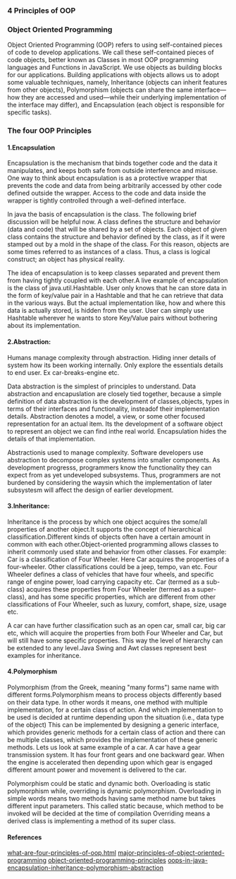 ### 4 Principles of OOP
### Object Oriented Programming
Object Oriented Programming (OOP) refers to using self-contained pieces of code to develop applications. We call these self-contained pieces of code objects, better known as Classes in most OOP programming languages and Functions in JavaScript. We use objects as building blocks for our applications. Building applications with objects allows us to adopt some valuable techniques, namely, Inheritance (objects can inherit features from other objects), Polymorphism (objects can share the same interface—how they are accessed and used—while their underlying implementation of the interface may differ), and Encapsulation (each object is responsible for specific tasks).

### The four OOP Principles

#### 1.Encapsulation
Encapsulation is the mechanism that binds together code and the data it manipulates, and keeps both safe from outside interference and misuse. One way to think about encapsulation is as a protective wrapper that prevents the code and data from being arbitrarily accessed by other code defined outside the wrapper. Access to the code and data inside the wrapper is tightly controlled through a well-defined interface.


In java the basis of encapsulation is the class. The following brief discussion will be helpful now. A class defines the structure and behavior (data and code) that will be shared by a set of objects. Each object of given class contains the structure and behavior defined by the class, as if it were stamped out by a mold in the shape of the class. For this reason, objects are some times referred to as instances of a class. Thus, a class is logical construct; an object has physical reality.


The idea of encapsulation is to keep classes separated and prevent them from having tightly coupled with each other.A live example of encapsulation is the class of java.util.Hashtable. User only knows that he can store data in the form of key/value pair in a Hashtable and that he can retrieve that data in the various ways. But the actual implementation like, how and where this data is actually stored, is hidden from the user. User can simply use Hashtable wherever he wants to store Key/Value pairs without bothering about its implementation.

#### 2.Abstraction:
Humans manage complexity through abstraction. Hiding inner details of system how its been working internally. Only explore the essentials details to end user. Ex car-breaks-engine etc.

Data abstraction is the simplest of principles to understand. Data abstraction and encapuslation are closely tied together, because a simple definition of data abstraction is the development of classes,objects, types in terms of their interfaces and functionality, insteadof their implementation details. Abstraction denotes a model, a view,
or some other focused representation for an actual item. Its the development of a software object to represent an object we can find inthe real world. Encapsulation hides the details of that implementation.

Abstractionis used to manage complexity. Software developers use abstraction to decompose complex systems into smaller components. As development progresss, programmers know the functionality they can expect from as
yet undeveloped subsystems. Thus, programmers are not burdened by considering the waysin which the implementation of later subsystesm will affect the design of earlier development.

#### 3.Inheritance: 
Inheritance is the process by which one object acquires the some/all properties of another object.It supports the concept of hierarchical classification.Different kinds of objects often have a certain amount in common with each other.Object-oriented programming allows classes to inherit commonly used state and behavior from other classes.
For example: Car is a classification of Four Wheeler. Here Car acquires the properties of a four-wheeler. Other classifications could be a jeep, tempo, van etc. Four Wheeler defines a class of vehicles that have four wheels, and specific range of engine power, load carrying capacity etc. Car (termed as a sub-class) acquires these properties from Four Wheeler (termed as a super-class), and has some specific properties, which are different from other classifications of Four Wheeler, such as luxury, comfort, shape, size, usage etc.

A car can have further classification such as an open car, small car, big car etc, which will acquire the properties from both Four Wheeler and Car, but will still have some specific properties. This way the level of hierarchy can be extended to any level.Java Swing and Awt classes represent best examples for inheritance.

#### 4.Polymorphism
Polymorphism (from the Greek, meaning "many forms") same name with different forms.Polymorphism means to process objects differently based on their data type.
In other words it means, one method with multiple implementation, for a certain class of action. And which implementation to be used is decided at runtime depending upon the situation (i.e., data type of the object)
This can be implemented by designing a generic interface, which provides generic methods for a certain class of action and there can be multiple classes, which provides the implementation of these generic methods.
Lets us look at same example of a car. A car have a gear transmission system. It has four front gears and one backward gear. When the engine is accelerated then depending upon which gear is engaged different amount power and movement is delivered to the car.

Polymorphism could be static and dynamic both. Overloading is static polymorphism while, overriding is dynamic polymorphism.
Overloading in simple words means two methods having same method name but takes different input parameters. This called static because, which method to be invoked will be decided at the time of compilation
Overriding means a derived class is implementing a method of its super class.


#### References

[what-are-four-principles-of-oop.html](http://crackingjavainterviews.blogspot.co.ke/2013/04/what-are-four-principles-of-oop.html)
[major-principles-of-object-oriented-programming](http://codebetter.com/raymondlewallen/2005/07/19/4-major-principles-of-object-oriented-programming/)
[object-oriented-programming-principles](https://sites.google.com/site/java4interviews/home/object-oriented-programming-principles)
[oops-in-java-encapsulation-inheritance-polymorphism-abstraction](http://beginnersbook.com/2013/03/oops-in-java-encapsulation-inheritance-polymorphism-abstraction/)



 


